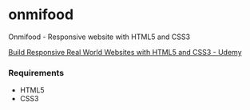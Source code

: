# onmifood
Onmifood - Responsive website with HTML5 and CSS3

[Build Responsive Real World Websites with HTML5 and CSS3 - Udemy](https://www.udemy.com/design-and-develop-a-killer-website-with-html5-and-css3/learn/v4/overview)

### Requirements
 - HTML5
 - CSS3
